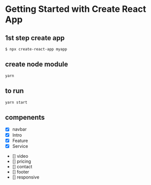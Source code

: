 # Getting Started with Create React App
## 1st step create app
```
$ npx create-react-app myapp
```
## create node module
```
yarn
```
## to run 
```
yarn start
```
## compenents
- [x] navbar
- [x] Intro
- [x] Feature
- [x] Service
- [] video
- [] pricing
- [] contact
- [] footer
- [] responsive